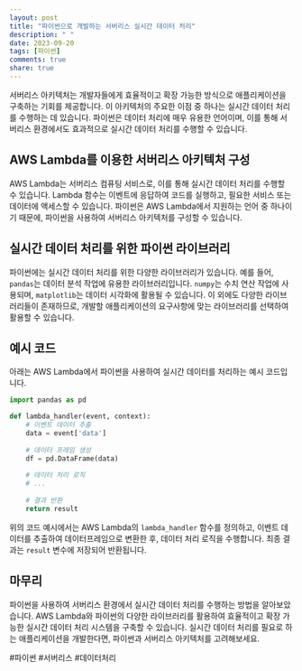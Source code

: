 ```yaml
---
layout: post
title: "파이썬으로 개발하는 서버리스 실시간 데이터 처리"
description: " "
date: 2023-09-20
tags: [파이썬]
comments: true
share: true
---
```


서버리스 아키텍처는 개발자들에게 효율적이고 확장 가능한 방식으로 애플리케이션을 구축하는 기회를 제공합니다. 이 아키텍처의 주요한 이점 중 하나는 실시간 데이터 처리를 수행하는 데 있습니다. 파이썬은 데이터 처리에 매우 유용한 언어이며, 이를 통해 서버리스 환경에서도 효과적으로 실시간 데이터 처리를 수행할 수 있습니다.

## AWS Lambda를 이용한 서버리스 아키텍처 구성

AWS Lambda는 서버리스 컴퓨팅 서비스로, 이를 통해 실시간 데이터 처리를 수행할 수 있습니다. Lambda 함수는 이벤트에 응답하여 코드를 실행하고, 필요한 서비스 또는 데이터에 액세스할 수 있습니다. 파이썬은 AWS Lambda에서 지원하는 언어 중 하나이기 때문에, 파이썬을 사용하여 서버리스 아키텍처를 구성할 수 있습니다.

## 실시간 데이터 처리를 위한 파이썬 라이브러리

파이썬에는 실시간 데이터 처리를 위한 다양한 라이브러리가 있습니다. 예를 들어, `pandas`는 데이터 분석 작업에 유용한 라이브러리입니다. `numpy`는 수치 연산 작업에 사용되며, `matplotlib`는 데이터 시각화에 활용될 수 있습니다. 이 외에도 다양한 라이브러리들이 존재하므로, 개발할 애플리케이션의 요구사항에 맞는 라이브러리를 선택하여 활용할 수 있습니다.

## 예시 코드

아래는 AWS Lambda에서 파이썬을 사용하여 실시간 데이터를 처리하는 예시 코드입니다.

```python
import pandas as pd

def lambda_handler(event, context):
    # 이벤트 데이터 추출
    data = event['data']
    
    # 데이터 프레임 생성
    df = pd.DataFrame(data)
    
    # 데이터 처리 로직
    # ...
    
    # 결과 반환
    return result
```

위의 코드 예시에서는 AWS Lambda의 `lambda_handler` 함수를 정의하고, 이벤트 데이터를 추출하여 데이터프레임으로 변환한 후, 데이터 처리 로직을 수행합니다. 최종 결과는 `result` 변수에 저장되어 반환됩니다.

## 마무리

파이썬을 사용하여 서버리스 환경에서 실시간 데이터 처리를 수행하는 방법을 알아보았습니다. AWS Lambda와 파이썬의 다양한 라이브러리를 활용하여 효율적이고 확장 가능한 실시간 데이터 처리 시스템을 구축할 수 있습니다. 실시간 데이터 처리를 필요로 하는 애플리케이션을 개발한다면, 파이썬과 서버리스 아키텍처를 고려해보세요.

#파이썬 #서버리스 #데이터처리